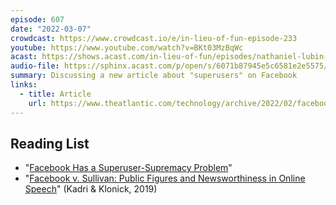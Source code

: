 ```yaml
---
episode: 607
date: "2022-03-07"
crowdcast: https://www.crowdcast.io/e/in-lieu-of-fun-episode-233
youtube: https://www.youtube.com/watch?v=BKt03MzBqWc
acast: https://shows.acast.com/in-lieu-of-fun/episodes/nathaniel-lubin-on-facebooks-superuser-problem
audio-file: https://sphinx.acast.com/p/open/s/6071b87945e5c6581e2e5575/e/6229342d8b33ec0013af662f/media.mp3
summary: Discussing a new article about "superusers" on Facebook
links:
  - title: Article
    url: https://www.theatlantic.com/technology/archive/2022/02/facebook-hate-speech-misinformation-superusers/621617/
---
```


## Reading List

- "[Facebook Has a Superuser-Supremacy Problem][article1]"
- "[Facebook v. Sullivan: Public Figures and Newsworthiness in Online Speech][article2]" (Kadri & Klonick, 2019)

[article1]: https://www.theatlantic.com/technology/archive/2022/02/facebook-hate-speech-misinformation-superusers/621617/
[article2]: https://scholarship.law.stjohns.edu/faculty_publications/292/
